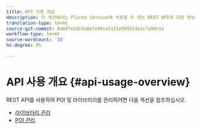 ```yaml
---
title: API 사용 개요
description: 이 섹션에서는 Places Service에 사용할 수 있는 REST API에 대한 정보를 제공합니다.
translation-type: tm+mt
source-git-commit: 8a84fe2dc5a0efe94ce3121e589524e3c7a80c5e
workflow-type: tm+mt
source-wordcount: '38'
ht-degree: 0%

---
```



# API 사용 개요 {#api-usage-overview}

REST API를 사용하여 POI 및 라이브러리를 관리하려면 다음 섹션을 참조하십시오.

* [라이브러리 관리](/help/web-service-api/api-usage/manage-libraries/manage-libraries.md)
* [POI 관리](/help/web-service-api/api-usage/manage-pois/manage-pois.md)